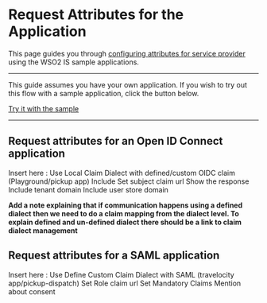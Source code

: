 # Request Attributes for the Application

This page guides you through  [configuring attributes for service provider](insertlink) using the WSO2 IS 
sample applications.

---

This guide assumes you have your own application. If you wish to try out this flow with a sample application, click the button below. 

<a class="samplebtn_a" href="../../../quick-starts/request-app-claims" rel="nofollow noopener">Try it with the sample</a>

----

## Request attributes for an Open ID Connect application 
Insert here : Use Local Claim Dialect with defined/custom OIDC claim (Playground/pickup app)
              Include Set subject claim url
              Show the response
              Include tenant domain
              Include user store domain
              
**Add a note explaining that if communication happens using a defined dialect then we need to do a claim mapping from the dialect level.
 To explain defined and un-defined dialect there should be a link to claim dialect management**
              
## Request attributes for a SAML application
Insert here : Use Define Custom Claim Dialect with SAML (travelocity app/pickup-dispatch)
              Set Role claim url
              Set Mandatory Claims
              Mention about consent 
